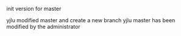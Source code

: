 init version for master

yjlu modified master and create a new branch yjlu
master has been modified by the administrator

